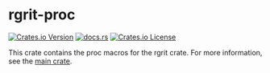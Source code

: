 # rgrit-proc

[![Crates.io Version](https://img.shields.io/crates/v/rgrit-proc)](https://crates.io/crates/rgrit-proc)
[![docs.rs](https://img.shields.io/docsrs/rgrit-proc)](https://docs.rs/rgrit-proc)
[![Crates.io License](https://img.shields.io/crates/l/rgrit-proc)](https://crates.io/crates/rgrit-proc)


This crate contains the proc macros for the rgrit crate. For more information, see the [main crate](https://github.com/not-jan/rgrit).

